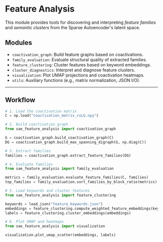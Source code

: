 # Feature Analysis

This module provides tools for discovering and interpreting *feature families* and *semantic clusters* 
from the Sparse Autoencoder's latent space.

## Modules

- `coactivation_graph`: Build feature graphs based on coactivations.
- `family_evaluation`: Evaluate structural quality of extracted families.
- `feature_clustering`: Cluster features based on keyword embeddings.
- `cluster_diagnostics`: Interpret and diagnose feature clusters.
- `visualization`: Plot UMAP projections and coactivation heatmaps.
- `utils`: Auxiliary functions (e.g., matrix normalization, JSON I/O).

---

## Workflow

```python
# 1. Load the coactivation matrix
C = np.load("coactivation_matrix_csLG.npy")
```

```python
# 2. Build coactivation graph
from sae_feature_analysis import coactivation_graph

G = coactivation_graph.build_coactivation_graph(C)
DG = coactivation_graph.build_max_spanning_digraph(G, np.diag(C))
```

```python
# 3. Extract families
families = coactivation_graph.extract_feature_families(DG)
```

```python
# 4. Evaluate families
from sae_feature_analysis import family_evaluation

metrics = family_evaluation.evaluate_feature_families(C, families)
top_families = family_evaluation.sort_families_by_block_ratio(metrics)
```

```python
# 5. Load keywords and cluster features
from sae_feature_analysis import feature_clustering

keywords = load_json("feature_keywords.json")
embeddings = feature_clustering.compute_weighted_feature_embeddings(keywords)
labels = feature_clustering.cluster_embeddings(embeddings)
```
```python
# 6. Plot UMAP and heatmaps
from sae_feature_analysis import visualization

visualization.plot_umap_scatter(embeddings, labels)
```












